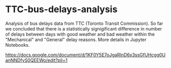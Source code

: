 # TTC-bus-delays-analysis

Analysis of bus delays data from TTC (Toronto Transit Commission). So far we concluded that there is a statistically signigificant difference in number of delays between days with good weather and bad weather within the "Mechanical" and "General" delay reasons. More details in Jupyter Notebooks.

https://docs.google.com/document/d/1KF0Y5E7oJgaRlnD6x3ssGfUHcgg0UanNNDfyS0QEEWo/edit?pli=1
